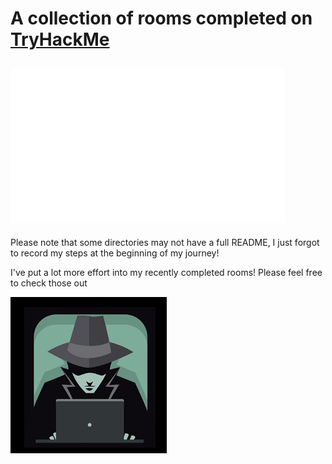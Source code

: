 # A collection of rooms completed on [TryHackMe](https://tryhackme.com)

![logo](./.assets/tryhackme.png)
---

Please note that some directories may not have a full README, I just forgot to record my steps at the beginning of my journey!

I've put a lot more effort into my recently completed rooms! Please feel free to check those out

![pentest](./.assets/pentesting.png)
